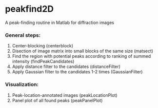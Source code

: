 # peakfind2D
A peak-finding routine in Matlab for diffraction images

### General steps:
1. Center-blocking (centerblock)
2. Disection of image matrix into small blocks of the same size (matsect)
3. Find the region with potential peaks according to ranking of summed intensity (findPeakCandidates)
4. Apply distance filter to the candidates (distanceFilter)
5. Apply Gaussian filter to the candidates 1-2 times (GaussianFilter)


### Visualization:
1. Peak-location-annotated images (peakLocationPlot)
2. Panel plot of all found peaks (peakPanelPlot)
